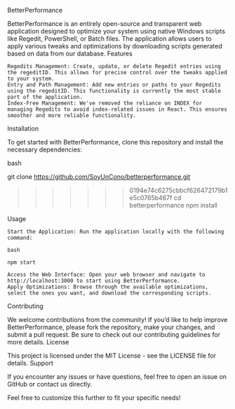 BetterPerformance

BetterPerformance is an entirely open-source and transparent web application designed to optimize your system using native Windows scripts like Regedit, PowerShell, or Batch files. The application allows users to apply various tweaks and optimizations by downloading scripts generated based on data from our database.
Features

    Regedits Management: Create, update, or delete Regedit entries using the regeditID. This allows for precise control over the tweaks applied to your system.
    Entry and Path Management: Add new entries or paths to your Regedits using the regeditID. This functionality is currently the most stable part of the application.
    Index-Free Management: We've removed the reliance on INDEX for managing Regedits to avoid index-related issues in React. This ensures smoother and more reliable functionality.

Installation

To get started with BetterPerformance, clone this repository and install the necessary dependencies:

bash

git clone https://github.com/SoyUnCono/betterperformance.git

> > > > > > > 0194e74c6275cbbcf626472179b1e5c0765b467f
> > > > > > > cd betterperformance
> > > > > > > npm install

Usage

    Start the Application: Run the application locally with the following command:

    bash

    npm start

    Access the Web Interface: Open your web browser and navigate to http://localhost:3000 to start using BetterPerformance.
    Apply Optimizations: Browse through the available optimizations, select the ones you want, and download the corresponding scripts.

Contributing

We welcome contributions from the community! If you’d like to help improve BetterPerformance, please fork the repository, make your changes, and submit a pull request. Be sure to check out our contributing guidelines for more details.
License

This project is licensed under the MIT License - see the LICENSE file for details.
Support

If you encounter any issues or have questions, feel free to open an issue on GitHub or contact us directly.

Feel free to customize this further to fit your specific needs!
